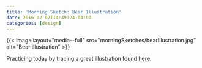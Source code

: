 ```yaml
---
title: 'Morning Sketch: Bear Illustration'
date: 2016-02-07T14:49:24-04:00
categories: [design]
---
```


{{< image layout="media--full" src="morningSketches/bearIllustration.jpg" alt="Bear illustration" >}}

Practicing today by tracing a great illustration found [here](https://dribbble.com/shots/1739125-Grizzly-Bear-Illustration).
